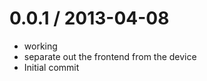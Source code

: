 
0.0.1 / 2013-04-08
==================

  * working
  * separate out the frontend from the device
  * Initial commit
